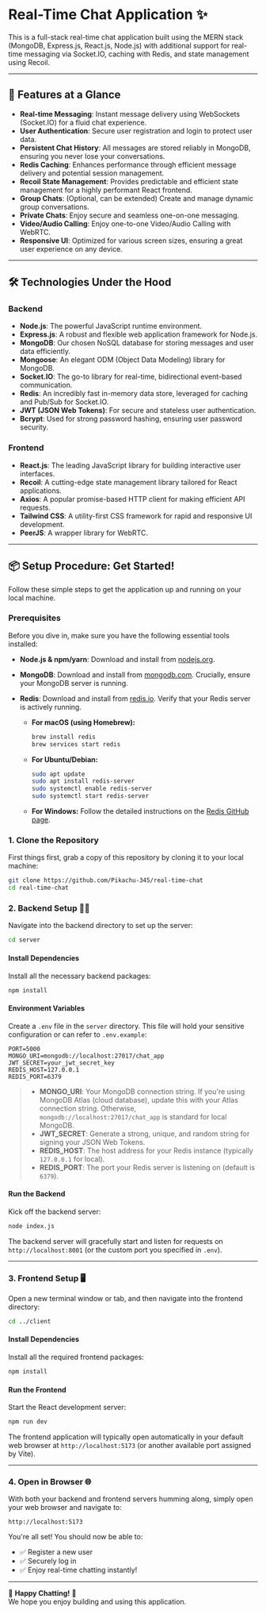 # Real-Time Chat Application ✨

This is a full-stack real-time chat application built using the MERN stack (MongoDB, Express.js, React.js, Node.js) with additional support for real-time messaging via Socket.IO, caching with Redis, and state management using Recoil.

---

## 🚀 Features at a Glance

* **Real-time Messaging**: Instant message delivery using WebSockets (Socket.IO) for a fluid chat experience.
* **User Authentication**: Secure user registration and login to protect user data.
* **Persistent Chat History**: All messages are stored reliably in MongoDB, ensuring you never lose your conversations.
* **Redis Caching**: Enhances performance through efficient message delivery and potential session management.
* **Recoil State Management**: Provides predictable and efficient state management for a highly performant React frontend.
* **Group Chats**: (Optional, can be extended) Create and manage dynamic group conversations.
* **Private Chats**: Enjoy secure and seamless one-on-one messaging.
* **Video/Audio Calling**: Enjoy one-to-one Video/Audio Calling with WebRTC. 
* **Responsive UI**: Optimized for various screen sizes, ensuring a great user experience on any device.

---

## 🛠️ Technologies Under the Hood

### Backend

* **Node.js**: The powerful JavaScript runtime environment.
* **Express.js**: A robust and flexible web application framework for Node.js.
* **MongoDB**: Our chosen NoSQL database for storing messages and user data efficiently.
* **Mongoose**: An elegant ODM (Object Data Modeling) library for MongoDB.
* **Socket.IO**: The go-to library for real-time, bidirectional event-based communication.
* **Redis**: An incredibly fast in-memory data store, leveraged for caching and Pub/Sub for Socket.IO.
* **JWT (JSON Web Tokens)**: For secure and stateless user authentication.
* **Bcrypt**: Used for strong password hashing, ensuring user password security.

### Frontend

* **React.js**: The leading JavaScript library for building interactive user interfaces.
* **Recoil**: A cutting-edge state management library tailored for React applications.
* **Axios**: A popular promise-based HTTP client for making efficient API requests.
* **Tailwind CSS**: A utility-first CSS framework for rapid and responsive UI development.
* **PeerJS**: A wrapper library for WebRTC.

---

## 📦 Setup Procedure: Get Started!

Follow these simple steps to get the application up and running on your local machine.

### Prerequisites

Before you dive in, make sure you have the following essential tools installed:

* **Node.js & npm/yarn**: Download and install from [nodejs.org](https://nodejs.org/).
* **MongoDB**: Download and install from [mongodb.com](https://www.mongodb.com/try/download/community). Crucially, ensure your MongoDB server is running.
* **Redis**: Download and install from [redis.io](https://redis.io/download/). Verify that your Redis server is actively running.

    * **For macOS (using Homebrew):**
        ```bash
        brew install redis
        brew services start redis
        ```
    * **For Ubuntu/Debian:**
        ```bash
        sudo apt update
        sudo apt install redis-server
        sudo systemctl enable redis-server
        sudo systemctl start redis-server
        ```
    * **For Windows:**
        Follow the detailed instructions on the [Redis GitHub page](https://github.com/microsoftarchive/redis/releases).

### 1. Clone the Repository

First things first, grab a copy of this repository by cloning it to your local machine:

```bash
git clone https://github.com/Pikachu-345/real-time-chat
cd real-time-chat
```

### 2. Backend Setup 🧑‍💻

Navigate into the backend directory to set up the server:

```bash
cd server
```

#### Install Dependencies

Install all the necessary backend packages:

```bash
npm install
```

#### Environment Variables

Create a `.env` file in the `server` directory. This file will hold your sensitive configuration or can refer to `.env.example`:

```env
PORT=5000
MONGO_URI=mongodb://localhost:27017/chat_app
JWT_SECRET=your_jwt_secret_key
REDIS_HOST=127.0.0.1
REDIS_PORT=6379
```

> - **MONGO_URI**: Your MongoDB connection string. If you're using MongoDB Atlas (cloud database), update this with your Atlas connection string. Otherwise, `mongodb://localhost:27017/chat_app` is standard for local MongoDB.
> - **JWT_SECRET**: Generate a strong, unique, and random string for signing your JSON Web Tokens.
> - **REDIS_HOST**: The host address for your Redis instance (typically `127.0.0.1` for local).
> - **REDIS_PORT**: The port your Redis server is listening on (default is `6379`).

#### Run the Backend

Kick off the backend server:

```bash
node index.js
```

The backend server will gracefully start and listen for requests on `http://localhost:8001` (or the custom port you specified in `.env`).

---

### 3. Frontend Setup 🖥️

Open a new terminal window or tab, and then navigate into the frontend directory:

```bash
cd ../client
```

#### Install Dependencies

Install all the required frontend packages:

```bash
npm install
```

#### Run the Frontend

Start the React development server:

```bash
npm run dev
```

The frontend application will typically open automatically in your default web browser at `http://localhost:5173` (or another available port assigned by Vite).

---

### 4. Open in Browser 🌐

With both your backend and frontend servers humming along, simply open your web browser and navigate to:

```
http://localhost:5173
```

You're all set! You should now be able to:

- ✅ Register a new user
- ✅ Securely log in
- ✅ Enjoy real-time chatting instantly!

---

🌟 **Happy Chatting!** 🌟  
We hope you enjoy building and using this application.